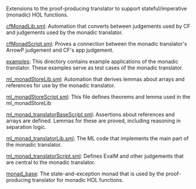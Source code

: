 Extensions to the proof-producing translator to support
stateful/imperative (monadic) HOL functions.

[cfMonadLib.sml](cfMonadLib.sml):
Automation that converts between judgements used by CF and
judgements used by the monadic translator.

[cfMonadScript.sml](cfMonadScript.sml):
Proves a connection between the monadic translator's ArrowP
judgement and CF's app judgement.

[examples](examples):
This directory contains example applications of the monadic translator.
These examples serve as test cases of the monadic translator.

[ml_monadStoreLib.sml](ml_monadStoreLib.sml):
Automation that derives lemmas about arrays and references for use
by the monadic translator.

[ml_monadStoreScript.sml](ml_monadStoreScript.sml):
This file defines theorems and lemma used in the ml_monadStoreLib

[ml_monad_translatorBaseScript.sml](ml_monad_translatorBaseScript.sml):
Assertions about references and arrays are defined. Lemmas for these
are proved, including reasoning in separation logic.

[ml_monad_translatorLib.sml](ml_monad_translatorLib.sml):
The ML code that implements the main part of the monadic translator.

[ml_monad_translatorScript.sml](ml_monad_translatorScript.sml):
Defines EvalM and other judgements that are central to the monadic
translator.

[monad_base](monad_base):
The state-and-exception monad that is used by the proof-producing translator
for monadic HOL functions.
